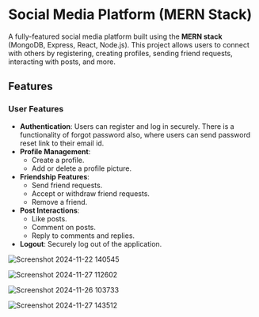 # Social Media Platform (MERN Stack)

A fully-featured social media platform built using the **MERN stack** (MongoDB, Express, React, Node.js). This project allows users to connect with others by registering, creating profiles, sending friend requests, interacting with posts, and more.

## Features

### User Features
- **Authentication**: Users can register and log in securely. There is a functionality of forgot password also, where users can send password reset link to their email id.
- **Profile Management**:
  - Create a profile.
  - Add or delete a profile picture.
- **Friendship Features**:
  - Send friend requests.
  - Accept or withdraw friend requests.
  - Remove a friend.
- **Post Interactions**:
  - Like posts.
  - Comment on posts.
  - Reply to comments and replies.
- **Logout**: Securely log out of the application. 


![Screenshot 2024-11-22 140545](https://github.com/user-attachments/assets/7830bf02-f1d6-4612-8dcf-a195079a81a2) 

![Screenshot 2024-11-27 112602](https://github.com/user-attachments/assets/8886a0a8-84e2-41b0-ad81-64447be746da) 


![Screenshot 2024-11-26 103733](https://github.com/user-attachments/assets/81770ad4-5c93-44fa-a384-2a28fa30801c)

![Screenshot 2024-11-27 143512](https://github.com/user-attachments/assets/445fa5cd-0a6b-421e-a8d1-44f296f7b777)

